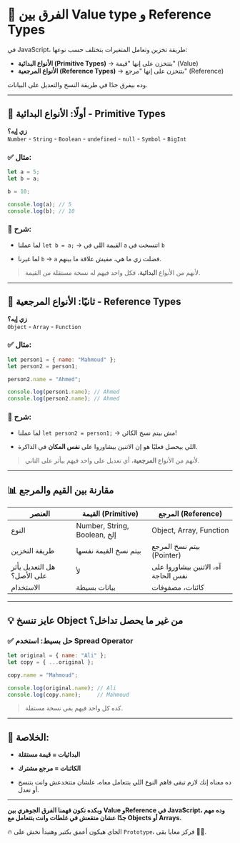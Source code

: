 # 🔁 الفرق بين Value type و Reference Types
في JavaScript، طريقة تخزين وتعامل المتغيرات بتختلف حسب نوعها:

- **الأنواع البدائية (Primitive Types)** → بتتخزن على إنها "قيمة" (Value)
- **الأنواع المرجعية (Reference Types)** → بتتخزن على إنها "مرجع" (Reference)

وده بيفرق جدًا في طريقة النسخ والتعديل على البيانات.

---

## 🧮 أولًا: الأنواع البدائية - Primitive Types

**زي إيه؟**  
`Number` - `String` - `Boolean` - `undefined` - `null` - `Symbol` - `BigInt`

### ✅ مثال:

```js
let a = 5;
let b = a;

b = 10;

console.log(a); // 5
console.log(b); // 10
````

### 📌 شرح:

- لما عملنا `let b = a;` → القيمة اللي في `a` اتنسخت في `b`
    
- لما غيرنا `b` → `a` فضلت زي ما هي، مفيش علاقة ما بينهم.
    

> لأنهم من الأنواع **البدائية**، فكل واحد فيهم له نسخة مستقلة من القيمة.

---

## 🧳 ثانيًا: الأنواع المرجعية - Reference Types

**زي إيه؟**  
`Object` - `Array` - `Function`

### ✅ مثال:

```js
let person1 = { name: "Mahmoud" };
let person2 = person1;

person2.name = "Ahmed";

console.log(person1.name); // Ahmed
console.log(person2.name); // Ahmed
```

### 📌 شرح:

- لما عملنا `let person2 = person1;` → مش بيتم نسخ الكائن!
    
- اللي بيحصل فعليًا هو إن الاتنين بيشاوروا على **نفس المكان** في الذاكرة.
    

> لأنهم من الأنواع **المرجعية**، أي تعديل على واحد فيهم بيأثر على التاني.

---

## 📊 مقارنة بين القيم والمرجع

| العنصر                     | القيمة (Primitive)           | المرجع (Reference)                  |
| -------------------------- | ---------------------------- | ----------------------------------- |
| النوع                      | Number, String, Boolean, إلخ | Object, Array, Function             |
| طريقة التخزين              | بيتم نسخ القيمة نفسها        | بيتم نسخ المرجع (Pointer)           |
| هل التعديل يأثر على الأصل؟ | لأ                           | آه، الاتنين بيشاوروا على نفس الحاجة |
| الاستخدام                  | بيانات بسيطة                 | كائنات، مصفوفات                     |

---

## 💡 عايز تنسخ Object من غير ما يحصل تداخل؟

### ✅ حل بسيط: استخدم Spread Operator

```js
let original = { name: "Ali" };
let copy = { ...original };

copy.name = "Mahmoud";

console.log(original.name); // Ali
console.log(copy.name);     // Mahmoud
```

> كده كل واحد فيهم بقى نسخة مستقلة.

---

## 🧠 الخلاصة:

- **البدائيات = قيمة مستقلة**
    
- **الكائنات = مرجع مشترك**
    
- ده معناه إنك لازم تبقى فاهم النوع اللي بتتعامل معاه، علشان متتخدعش وانت بتنسخ أو تعدل.
    

---

**وبكده نكون فهمنا الفرق الجوهري بين Value وReference في JavaScript، وده مهم جدًا عشان متقعش في غلطات وانت بتتعامل مع Objects أو Arrays.**

🔥 الجاي هيكون أعمق بكتير وهنبدأ نخش على `Prototype`، فركز معايا بقى 🧠🚀.